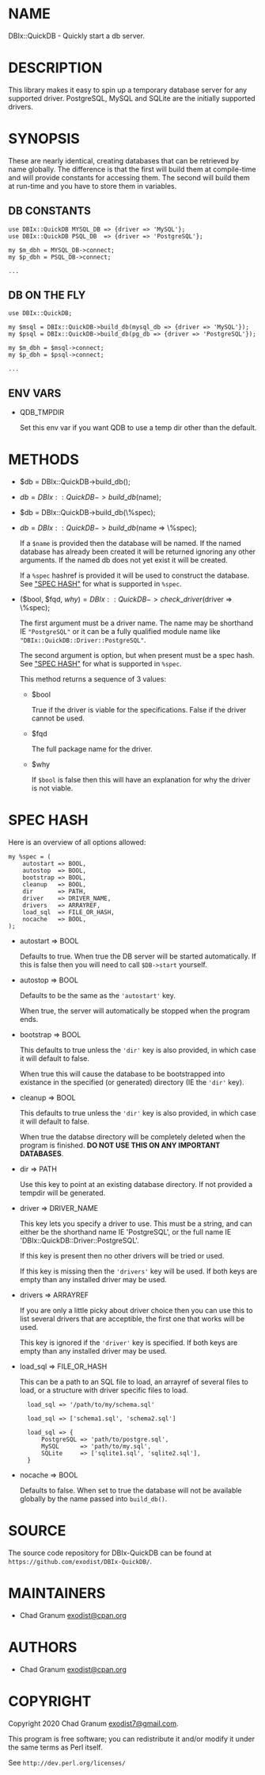 # NAME

DBIx::QuickDB - Quickly start a db server.

# DESCRIPTION

This library makes it easy to spin up a temporary database server for any
supported driver. PostgreSQL, MySQL and SQLite are the initially supported
drivers.

# SYNOPSIS

These are nearly identical, creating databases that can be retrieved by name
globally. The difference is that the first will build them at compile-time and
will provide constants for accessing them. The second will build them at
run-time and you have to store them in variables.

## DB CONSTANTS

    use DBIx::QuickDB MYSQL_DB => {driver => 'MySQL'};
    use DBIx::QuickDB PSQL_DB  => {driver => 'PostgreSQL'};

    my $m_dbh = MYSQL_DB->connect;
    my $p_dbh = PSQL_DB->connect;

    ...

## DB ON THE FLY

    use DBIx::QuickDB;

    my $msql = DBIx::QuickDB->build_db(mysql_db => {driver => 'MySQL'});
    my $psql = DBIx::QuickDB->build_db(pg_db => {driver => 'PostgreSQL'});

    my $m_dbh = $msql->connect;
    my $p_dbh = $psql->connect;

    ...

## ENV VARS

- QDB\_TMPDIR

    Set this env var if you want QDB to use a temp dir other than the default.

# METHODS

- $db = DBIx::QuickDB->build\_db();
- $db = DBIx::QuickDB->build\_db($name);
- $db = DBIx::QuickDB->build\_db(\\%spec);
- $db = DBIx::QuickDB->build\_db($name => \\%spec);

    If a `$name` is provided then the database will be named. If the named
    database has already been created it will be returned ignoring any other
    arguments. If the named db does not yet exist it will be created.

    If a `%spec` hashref is provided it will be used to construct the database.
    See ["SPEC HASH"](#spec-hash) for what is supported in `%spec`.

- ($bool, $fqd, $why ) = DBIx::QuickDB->check\_driver($driver => \\%spec);

    The first argument must be a driver name. The name may be shorthand IE
    `"PostgreSQL"` or it can be a fully qualified module name like
    `"DBIx::QuickDB::Driver::PostgreSQL"`.

    The second argument is option, but when present must be a spec hash. See
    ["SPEC HASH"](#spec-hash) for what is supported in `%spec`.

    This method returns a sequence of 3 values:

    - $bool

        True if the driver is viable for the specifications. False if the driver cannot
        be used.

    - $fqd

        The full package name for the driver.

    - $why

        If `$bool` is false then this will have an explanation for why the driver is
        not viable.

# SPEC HASH

Here is an overview of all options allowed:

    my %spec = (
        autostart => BOOL,
        autostop  => BOOL,
        bootstrap => BOOL,
        cleanup   => BOOL,
        dir       => PATH,
        driver    => DRIVER_NAME,
        drivers   => ARRAYREF,
        load_sql  => FILE_OR_HASH,
        nocache   => BOOL,
    );

- autostart => BOOL

    Defaults to true. When true the DB server will be started automatically. If
    this is false then you will need to call `$DB->start` yourself.

- autostop  => BOOL

    Defaults to be the same as the `'autostart'` key.

    When true, the server will automatically be stopped when the program ends.

- bootstrap => BOOL

    This defaults to true unless the `'dir'` key is also provided, in which case
    it will default to false.

    When true this will cause the database to be bootstrapped into existance in the
    specified (or generated) directory (IE the `'dir'` key).

- cleanup => BOOL

    This defaults to true unless the `'dir'` key is also provided, in which case
    it will default to false.

    When true the databse directory will be completely deleted when the program is
    finished. **DO NOT USE THIS ON ANY IMPORTANT DATABASES**.

- dir => PATH

    Use this key to point at an existing database directory. If not provided a
    tempdir will be generated.

- driver => DRIVER\_NAME

    This key lets you specify a driver to use. This must be a string, and can
    either be the shorthand name IE 'PostgreSQL', or the full name IE
    'DBIx::QuickDB::Driver::PostgreSQL'.

    If this key is present then no other drivers will be tried or used.

    If this key is missing then the `'drivers'` key will be used. If both keys are
    empty than any installed driver may be used.

- drivers => ARRAYREF

    If you are only a little picky about driver choice then you can use this to
    list several drivers that are acceptible, the first one that works will be
    used.

    This key is ignored if the `'driver'` key is specified. If both keys are empty
    than any installed driver may be used.

- load\_sql => FILE\_OR\_HASH

    This can be a path to an SQL file to load, an arrayref of several files to
    load, or a structure with driver specific files to load.

        load_sql => '/path/to/my/schema.sql'

        load_sql => ['schema1.sql', 'schema2.sql']

        load_sql => {
            PostgreSQL => 'path/to/postgre.sql',
            MySQL      => 'path/to/my.sql',
            SQLite     => ['sqlite1.sql', 'sqlite2.sql'],
        }

- nocache => BOOL

    Defaults to false. When set to true the database will not be available globally
    by the name passed into `build_db()`.

# SOURCE

The source code repository for DBIx-QuickDB can be found at
`https://github.com/exodist/DBIx-QuickDB/`.

# MAINTAINERS

- Chad Granum <exodist@cpan.org>

# AUTHORS

- Chad Granum <exodist@cpan.org>

# COPYRIGHT

Copyright 2020 Chad Granum <exodist7@gmail.com>.

This program is free software; you can redistribute it and/or
modify it under the same terms as Perl itself.

See `http://dev.perl.org/licenses/`
